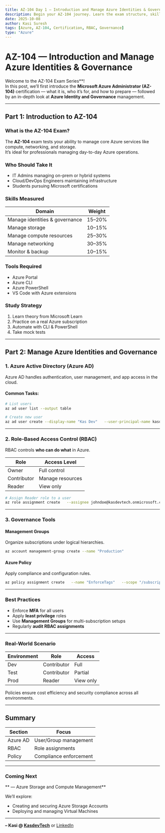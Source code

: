 ```yaml
---
title: AZ-104 Day 1 — Introduction and Manage Azure Identities & Governance
description: Begin your AZ-104 journey. Learn the exam structure, skills measured, and dive into Azure Active Directory, RBAC, and governance fundamentals.
date: 2025-10-08
author: Kasi Suresh
tags: [Azure, AZ-104, Certification, RBAC, Governance]
type: "Azure"
---
```


# AZ-104 — Introduction and Manage Azure Identities & Governance

Welcome to the AZ-104 Exam Series**!  
In this post, we’ll first introduce the **Microsoft Azure Administrator (AZ-104)** certification — what it is, who it’s for, and how to prepare — followed by an in-depth look at **Azure Identity and Governance** management.

---

##  Part 1: Introduction to AZ-104

###  What is the AZ-104 Exam?

The **AZ-104** exam tests your ability to manage core Azure services like compute, networking, and storage.  
It’s ideal for professionals managing day-to-day Azure operations.

###  Who Should Take It

- IT Admins managing on-prem or hybrid systems  
- Cloud/DevOps Engineers maintaining infrastructure  
- Students pursuing Microsoft certifications  

###  Skills Measured

| Domain | Weight |
|--------|--------|
| Manage identities & governance | 15–20% |
| Manage storage | 10–15% |
| Manage compute resources | 25–30% |
| Manage networking | 30–35% |
| Monitor & backup | 10–15% |

###  Tools Required
- Azure Portal  
- Azure CLI  
- Azure PowerShell  
- VS Code with Azure extensions  

### Study Strategy
1. Learn theory from Microsoft Learn  
2. Practice on a real Azure subscription  
3. Automate with CLI & PowerShell  
4. Take mock tests  

---

##  Part 2: Manage Azure Identities and Governance

### 1. Azure Active Directory (Azure AD)

Azure AD handles authentication, user management, and app access in the cloud.

#### Common Tasks:
```bash
# List users
az ad user list --output table

# Create new user
az ad user create --display-name "Kas Dev"   --user-principal-name kasdev@kasdevtech.onmicrosoft.com   --password "P@ssword123!"
```

---

### 2. Role-Based Access Control (RBAC)

RBAC controls **who can do what** in Azure.

| Role | Access Level |
|------|---------------|
| Owner | Full control |
| Contributor | Manage resources |
| Reader | View only |

```bash
# Assign Reader role to a user
az role assignment create   --assignee johndoe@kasdevtech.onmicrosoft.com   --role "Reader"   --resource-group demo-rg
```

---

### 3. Governance Tools

####  Management Groups
Organize subscriptions under logical hierarchies.

```bash
az account management-group create --name "Production"
```

####  Azure Policy
Apply compliance and configuration rules.

```bash
az policy assignment create   --name "EnforceTags"   --scope "/subscriptions/<id>/resourceGroups/demo-rg"   --policy "/providers/Microsoft.Authorization/policyDefinitions/<policyId>"
```

---

###  Best Practices
- Enforce **MFA** for all users  
- Apply **least privilege** roles  
- Use **Management Groups** for multi-subscription setups  
- Regularly **audit RBAC assignments**  

---

###  Real-World Scenario

| Environment | Role | Access |
|--------------|------|--------|
| Dev | Contributor | Full |
| Test | Contributor | Partial |
| Prod | Reader | View only |

Policies ensure cost efficiency and security compliance across all environments.

---

##  Summary

| Section | Focus |
|----------|--------|
| Azure AD | User/Group management |
| RBAC | Role assignments |
| Policy | Compliance enforcement |

---

###  Coming Next
** — Azure Storage and Compute Management**

We’ll explore:
- Creating and securing Azure Storage Accounts  
- Deploying and managing Virtual Machines  

---

**– Kasi @ [KasdevTech](https://kasdevtech.com)** or [LinkedIn](https://www.linkedin.com/in/kasi-suresh-992675177/)
